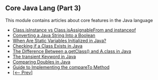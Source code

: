 ## Core Java Lang (Part 3)

This module contains articles about core features in the Java language

- [Class.isInstance vs Class.isAssignableFrom and instanceof](https://www.baeldung.com/java-isinstance-isassignablefrom)
- [Converting a Java String Into a Boolean](https://www.baeldung.com/java-string-to-boolean)
- [When Are Static Variables Initialized in Java?](https://www.baeldung.com/java-static-variables-initialization)
- [Checking if a Class Exists in Java](https://www.baeldung.com/java-check-class-exists)
- [The Difference Between a.getClass() and A.class in Java](https://www.baeldung.com/java-getclass-vs-class)
- [The transient Keyword in Java](https://www.baeldung.com/java-transient-keyword)
- [Comparing Doubles in Java](https://www.baeldung.com/java-comparing-doubles)
- [Guide to Implementing the compareTo Method](https://www.baeldung.com/java-compareto)
- [[<-- Prev]](/core-java-modules/core-java-lang-2)
